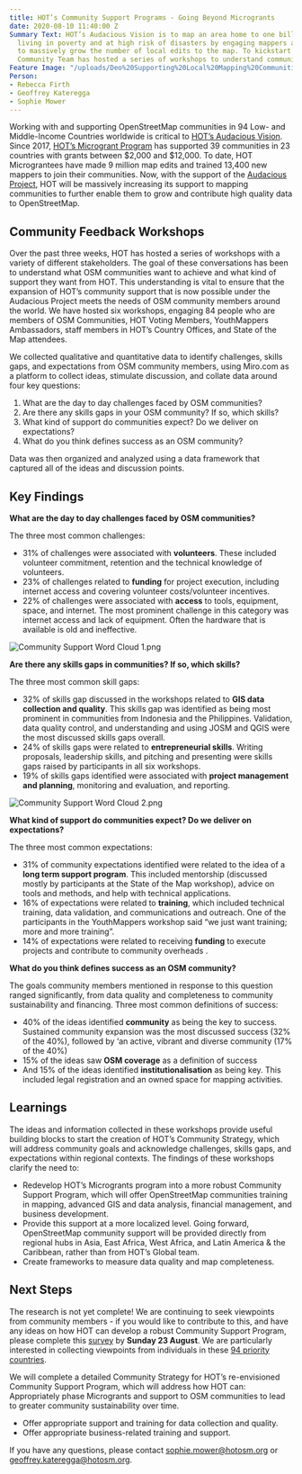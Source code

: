 ```yaml
---
title: HOT’s Community Support Programs - Going Beyond Microgrants
date: 2020-08-10 11:40:00 Z
Summary Text: HOT’s Audacious Vision is to map an area home to one billion people
  living in poverty and at high risk of disasters by engaging mappers around the world
  to massively grow the number of local edits to the map. To kickstart planning, HOT’s
  Community Team has hosted a series of workshops to understand community perspectives.
Feature Image: "/uploads/Deo%20Supporting%20Local%20Mapping%20Communities%20Feedback.JPG"
Person:
- Rebecca Firth
- Geoffrey Kateregga
- Sophie Mower
---
```


Working with and supporting OpenStreetMap communities in 94 Low- and Middle-Income Countries worldwide is critical to [HOT’s Audacious Vision](https://www.hotosm.org/projects/audacious/). Since 2017, [HOT’s Microgrant Program](https://www.hotosm.org/community/community-grants/) has supported 39 communities in 23 countries with grants between $2,000 and $12,000. To date, HOT Micrograntees have made 9 million map edits and trained 13,400 new mappers to join their communities. Now, with the support of the [Audacious Project](https://audaciousproject.org/ideas/2020/humanitarian-openstreetmap-team), HOT will be massively increasing its support to mapping communities to further enable them to grow and contribute high quality data to OpenStreetMap.

## Community Feedback Workshops

Over the past three weeks, HOT has hosted a series of workshops with a variety of different stakeholders. The goal of these conversations has been to understand what OSM communities want to achieve and what kind of  support they want from HOT. This understanding is vital to ensure that the expansion of HOT’s community support that is now possible under the Audacious Project meets the needs of OSM community members around the world. We have hosted six workshops, engaging 84 people who are members of OSM Communities, HOT Voting Members, YouthMappers Ambassadors, staff members in HOT’s Country Offices, and State of the Map attendees.

We collected qualitative and quantitative data to identify challenges, skills gaps, and expectations from OSM community members, using Miro.com as a platform to collect ideas, stimulate discussion, and collate data around four key questions: 
1. What are the day to day challenges faced by OSM communities?
2. Are there any skills gaps in your OSM community? If so, which skills?
3. What kind of support do communities expect? Do we deliver on expectations?
4. What do you think defines success as an OSM community?

Data was then organized and analyzed using a data framework that captured all of the ideas and discussion points.

## Key Findings

**What are the day to day challenges faced by OSM communities?**

The three most common challenges:
* 31% of challenges were associated with **volunteers**. These included volunteer commitment, retention and the technical knowledge of volunteers.
* 23% of challenges related to **funding** for project execution, including internet access and covering volunteer costs/volunteer incentives.
* 22% of challenges were associated with **access** to tools, equipment, space, and internet. The most prominent challenge in this category was internet access and lack of equipment. Often the hardware that is available is old and ineffective. 

![Community Support Word Cloud 1.png](/uploads/Community%20Support%20Word%20Cloud%201.png)

**Are there any skills gaps in communities? If so, which skills?**

The three most common skill gaps:
* 32% of skills gap discussed in the workshops related to **GIS data collection and quality**. This skills gap was identified as being most prominent in communities from Indonesia and the Philippines. Validation, data quality control, and understanding and using JOSM and QGIS were the most discussed skills gaps overall.
* 24% of skills gaps were related to **entrepreneurial skills**. Writing proposals, leadership skills, and pitching and presenting were skills gaps raised by participants in all six workshops.
* 19% of skills gaps identified were associated with **project management and planning**, monitoring and evaluation, and reporting.

![Community Support Word Cloud 2.png](/uploads/Community%20Support%20Word%20Cloud%202.png)

**What kind of support do communities expect? Do we deliver on expectations?**

The three most common expectations:
* 31% of community expectations identified were related to  the idea of a **long term support program**. This included mentorship (discussed mostly by participants at the State of the Map workshop), advice on tools and methods, and help with technical applications.
* 16% of expectations were related to **training**, which included technical training, data validation, and communications and outreach. One of the participants in the YouthMappers workshop said “we just want training; more and more training”.
* 14% of expectations were related to receiving **funding** to execute projects and contribute to community overheads .

**What do you think defines success as an OSM community?**

The goals community members mentioned in response to this question ranged significantly, from data quality and completeness to community sustainability and financing. Three most common definitions of success:
* 40% of the ideas identified **community** as being the key to success. Sustained community expansion was the most discussed success (32% of the 40%), followed by ‘an active, vibrant and diverse community (17% of the 40%)
* 15% of the ideas saw **OSM coverage** as a definition of success
* And 15% of the ideas identified **institutionalisation** as being key. This included legal registration and an owned space for mapping activities. 

## Learnings
The ideas and information collected in these workshops provide useful building blocks to start the creation of HOT’s Community Strategy, which will address community goals and acknowledge challenges, skills gaps, and expectations within regional contexts. The findings of these workshops clarify the need to:
* Redevelop HOT’s Microgrants program into a more robust Community Support Program, which will offer OpenStreetMap communities training in mapping, advanced GIS and data analysis, financial management, and business development.
* Provide this support at a more localized level. Going forward, OpenStreetMap community support will be provided directly from regional hubs in Asia, East Africa, West Africa, and Latin America & the Caribbean, rather than from HOT’s Global team.
* Create frameworks to measure data quality and map completeness.

## Next Steps

The research is not yet complete! We are continuing to seek viewpoints from community members - if you would like to contribute to this, and have any ideas on how HOT can develop a robust Community Support Program, please complete this [survey](https://forms.gle/XqMD5Pioq2xnr99m6) by **Sunday 23 August**. We are particularly interested in collecting viewpoints from individuals in these [94 priority countries](https://www.hotosm.org/updates/four-regions-five-years-94-countries-one-billion-people/).

We will complete a detailed Community Strategy for HOT’s re-envisioned Community Support Program, which will address how HOT can:
Appropriately phase Microgrants and support to OSM communities to lead to greater community sustainability over time.
* Offer appropriate support and training for data collection and quality.
* Offer appropriate business-related training and support. 

If you have any questions, please contact [sophie.mower@hotosm.org](mailto:sophie.mower@hotosm.org) or [geoffrey.kateregga@hotosm.org](mailto:geoffrey.kateregga@hotosm.org). 
 
 

